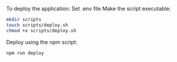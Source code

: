 To deploy the application:
Set .env file
Make the script executable:
```bash
mkdir scripts
touch scripts/deploy.sh
chmod +x scripts/deploy.sh
```

Deploy using the npm script:

```bash
npm run deploy
```